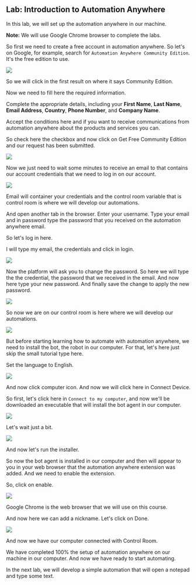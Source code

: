 ## Lab: Introduction to Automation Anywhere

In this lab, we will set up the automation anywhere in our machine.


**Note:** We will use Google Chrome browser to complete the labs.


So first we need to create a free account in automation anywhere.
So let's on Google, for example, search for `Automation Anywhere Community Edition`. It's the free edition to use.

![](./images/1.png)

So we will click in the first result on where it says Community Edition.

Now we need to fill here the required information.

Complete the appropriate details, including your **First Name**,
    **Last Name**, **Email Address**, **Country**, **Phone Number**, and
    **Company Name**.

Accept the conditions here and if you want to receive communications from automation anywhere about the products and services you can.

So check here the checkbox and now click on Get Free Community Edition and our request has been submitted.

![](./images/2.png)

Now we just need to wait some minutes to receive an email to that contains our account credentials that we need to log in on our account.

![](./images/3.png)

Email will container your credentials and the control room variable that is control room is where we will develop our automations.


And open another tab in the browser. Enter your username. Type your email and in password type the password that you received on the automation anywhere email.

So let's log in here.

I will type my email, the credentials and click in login.

![](./images/4.png)

Now the platform will ask you to change the password.
So here we will type the the credential, the password that we received in the email.
And now here type your new password.
And finally save the change to apply the new password.

![](./images/5.png)

So now we are on our control room is here where we will develop our automations.

![](./images/6.png)

But before starting learning how to automate with automation anywhere, we need to install the bot, the robot in our computer. For that, let's here just skip the small tutorial type here.

Set the language to English.

![](./images/7.png)

And now click computer icon.
And now we will click here in Connect Device.

So first, let's click here in `Connect to my computer`, and now we'll be downloaded an executable that will install the bot agent in our computer.

![](./images/8.png)

Let's wait just a bit.

![](./images/9.png)

And now let's run the installer.

So now the bot agent is installed in our computer and then will appear to you in your web browser that the automation anywhere extension was added. And we need to enable the extension.

So, click on enable.

![](./images/10.png)


Google Chrome is the web browser that we will use on this course.

And now here we can add a nickname. Let's click on Done.

![](./images/11.png)

And now we have our computer connected with Control Room.

We have completed 100% the setup of automation anywhere on our machine in our computer. And now we have ready to start automating.

In the next lab, we will develop a simple automation that will open a notepad and type some text.

